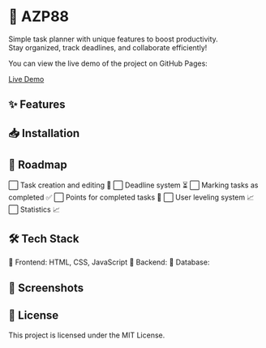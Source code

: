 # 📌 AZP88

Simple task planner with unique features to boost productivity.  
Stay organized, track deadlines, and collaborate efficiently!

You can view the live demo of the project on GitHub Pages:

[Live Demo](https://azcx1.github.io/AZP88/)

## ✨ Features

## 📥 Installation

## 🚀 Roadmap
  ⬜️ Task creation and editing 📝
  ⬜️ Deadline system ⏳
  ⬜️ Marking tasks as completed ✅
  ⬜️ Points for completed tasks 🎯
  ⬜️ User leveling system 📈
  ⬜️ Statistics 📈
## 🛠️ Tech Stack
  🔹 Frontend: HTML, CSS, JavaScript
  🔹 Backend:
  🔹 Database:
## 📸 Screenshots

## 📜 License
This project is licensed under the MIT License. 
